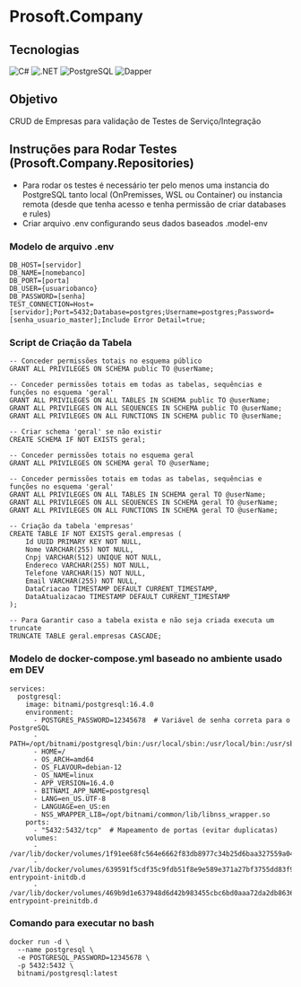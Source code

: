 # Prosoft.Company

## Tecnologias

![C#](https://img.shields.io/badge/C%23-239120?style=for-the-badge&logo=c-sharp&logoColor=white)
![.NET](https://img.shields.io/badge/.NET-5C2D91?style=for-the-badge&logo=.net&logoColor=white)
![PostgreSQL](https://img.shields.io/badge/PostgreSQL-Database-blue?logo=postgresql&style=for-the-badge)
![Dapper](https://img.shields.io/badge/Dapper-MicroORM-blue?logo=nuget&style=for-the-badge)

## Objetivo

CRUD de Empresas para validação de Testes de Serviço/Integração

## Instruções para Rodar Testes (Prosoft.Company.Repositories)

- Para rodar os testes é necessário ter pelo menos uma instancia do PostgreSQL tanto local (OnPremisses, WSL ou Container)
ou instancia remota (desde que tenha acesso e tenha permissão de criar databases e rules)
- Criar arquivo .env configurando seus dados baseados .model-env 

### Modelo de arquivo .env
```
DB_HOST=[servidor]
DB_NAME=[nomebanco]
DB_PORT=[porta]
DB_USER={usuariobanco}
DB_PASSWORD=[senha]
TEST_CONNECTION=Host=[servidor];Port=5432;Database=postgres;Username=postgres;Password=[senha_usuario_master];Include Error Detail=true;
```

### Script de Criação da Tabela
```
-- Conceder permissões totais no esquema público
GRANT ALL PRIVILEGES ON SCHEMA public TO @userName;

-- Conceder permissões totais em todas as tabelas, sequências e funções no esquema 'geral'
GRANT ALL PRIVILEGES ON ALL TABLES IN SCHEMA public TO @userName;
GRANT ALL PRIVILEGES ON ALL SEQUENCES IN SCHEMA public TO @userName;
GRANT ALL PRIVILEGES ON ALL FUNCTIONS IN SCHEMA public TO @userName;

-- Criar schema 'geral' se não existir
CREATE SCHEMA IF NOT EXISTS geral;

-- Conceder permissões totais no esquema geral
GRANT ALL PRIVILEGES ON SCHEMA geral TO @userName;

-- Conceder permissões totais em todas as tabelas, sequências e funções no esquema 'geral'
GRANT ALL PRIVILEGES ON ALL TABLES IN SCHEMA geral TO @userName;
GRANT ALL PRIVILEGES ON ALL SEQUENCES IN SCHEMA geral TO @userName;
GRANT ALL PRIVILEGES ON ALL FUNCTIONS IN SCHEMA geral TO @userName;

-- Criação da tabela 'empresas'
CREATE TABLE IF NOT EXISTS geral.empresas (
    Id UUID PRIMARY KEY NOT NULL,
    Nome VARCHAR(255) NOT NULL,
    Cnpj VARCHAR(512) UNIQUE NOT NULL,
    Endereco VARCHAR(255) NOT NULL,
    Telefone VARCHAR(15) NOT NULL,
    Email VARCHAR(255) NOT NULL,
    DataCriacao TIMESTAMP DEFAULT CURRENT_TIMESTAMP,
    DataAtualizacao TIMESTAMP DEFAULT CURRENT_TIMESTAMP
);

-- Para Garantir caso a tabela exista e não seja criada executa um truncate
TRUNCATE TABLE geral.empresas CASCADE;
```

### Modelo de docker-compose.yml baseado no ambiente usado em DEV
```
services:
  postgresql:
    image: bitnami/postgresql:16.4.0
    environment:
      - POSTGRES_PASSWORD=12345678  # Variável de senha correta para o PostgreSQL
      - PATH=/opt/bitnami/postgresql/bin:/usr/local/sbin:/usr/local/bin:/usr/sbin:/usr/bin:/sbin:/bin
      - HOME=/
      - OS_ARCH=amd64
      - OS_FLAVOUR=debian-12
      - OS_NAME=linux
      - APP_VERSION=16.4.0
      - BITNAMI_APP_NAME=postgresql
      - LANG=en_US.UTF-8
      - LANGUAGE=en_US:en
      - NSS_WRAPPER_LIB=/opt/bitnami/common/lib/libnss_wrapper.so
    ports:
      - "5432:5432/tcp"  # Mapeamento de portas (evitar duplicatas)
    volumes:
      - /var/lib/docker/volumes/1f91ee68fc564e6662f83db8977c34b25d6baa327559a04ed8079b17730ef51d/_data:/bitnami/postgresql
      - /var/lib/docker/volumes/639591f5cdf35c9fdb51f8e9e589e371a27bf3755dd83f90f593b7be61891440/_data:/docker-entrypoint-initdb.d
      - /var/lib/docker/volumes/469b9d1e637948d6d42b983455cbc6bd0aaa72da2db86364a4fe00b0935fbaf2/_data:/docker-entrypoint-preinitdb.d
```

### Comando para executar no bash
```
docker run -d \
  --name postgresql \
  -e POSTGRESQL_PASSWORD=12345678 \
  -p 5432:5432 \
  bitnami/postgresql:latest
```
